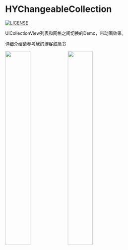 # HYChangeableCollection
[![LICENSE](https://img.shields.io/badge/license-MIT-blue.svg)](https://github.com/Hank-Zhong/HYChangeableCollection/blob/master/LICENSE)

UICollectionView列表和网格之间切换的Demo，带动画效果。

详细介绍请参考我的[博客](https://www.hlzhy.com/?p=57)或[简书](https://www.jianshu.com/p/443b73f72702)

<img src="https://github.com/Hank-Zhong/HYChangeableCollection/blob/master/切换动画.gif" width="40%" height="40%"><img src="https://github.com/Hank-Zhong/HYChangeableCollection/blob/master/动画慢放.gif" width="40%" height="40%">
